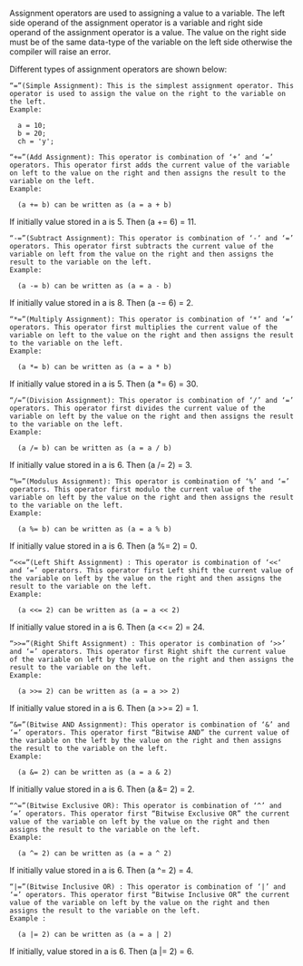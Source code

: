 Assignment operators are used to assigning a value to a variable. The left side operand of the assignment operator is a variable and right side operand of the assignment operator is a value. The value on the right side must be of the same data-type of the variable on the left side otherwise the compiler will raise an error.

Different types of assignment operators are shown below:

    “=”(Simple Assignment): This is the simplest assignment operator. This operator is used to assign the value on the right to the variable on the left.
    Example:

      a = 10;
      b = 20;
      ch = 'y';

    “+=”(Add Assignment): This operator is combination of ‘+’ and ‘=’ operators. This operator first adds the current value of the variable on left to the value on the right and then assigns the result to the variable on the left.
    Example:

      (a += b) can be written as (a = a + b)

If initially value stored in a is 5. Then (a += 6) = 11.

    “-=”(Subtract Assignment): This operator is combination of ‘-‘ and ‘=’ operators. This operator first subtracts the current value of the variable on left from the value on the right and then assigns the result to the variable on the left.
    Example:

      (a -= b) can be written as (a = a - b)

If initially value stored in a is 8. Then (a -= 6) = 2.

    “*=”(Multiply Assignment): This operator is combination of ‘*’ and ‘=’ operators. This operator first multiplies the current value of the variable on left to the value on the right and then assigns the result to the variable on the left.
    Example:

      (a *= b) can be written as (a = a * b)

If initially value stored in a is 5. Then (a *= 6) = 30.

    “/=”(Division Assignment): This operator is combination of ‘/’ and ‘=’ operators. This operator first divides the current value of the variable on left by the value on the right and then assigns the result to the variable on the left.
    Example:

      (a /= b) can be written as (a = a / b)

If initially value stored in a is 6. Then (a /= 2) = 3.

    “%=”(Modulus Assignment): This operator is combination of ‘%’ and ‘=’ operators. This operator first modulo the current value of the variable on left by the value on the right and then assigns the result to the variable on the left.
    Example:

      (a %= b) can be written as (a = a % b)

If initially value stored in a is 6. Then (a %= 2) = 0.

    “<<=”(Left Shift Assignment) : This operator is combination of ‘<<‘ and ‘=’ operators. This operator first Left shift the current value of the variable on left by the value on the right and then assigns the result to the variable on the left.
    Example:

      (a <<= 2) can be written as (a = a << 2)

If initially value stored in a is 6. Then (a <<= 2) = 24.

    “>>=”(Right Shift Assignment) : This operator is combination of ‘>>’ and ‘=’ operators. This operator first Right shift the current value of the variable on left by the value on the right and then assigns the result to the variable on the left.
    Example:

      (a >>= 2) can be written as (a = a >> 2)

If initially value stored in a is 6. Then (a >>= 2) = 1.

    “&=”(Bitwise AND Assignment): This operator is combination of ‘&’ and ‘=’ operators. This operator first “Bitwise AND” the current value of the variable on the left by the value on the right and then assigns the result to the variable on the left.
    Example:

      (a &= 2) can be written as (a = a & 2)

If initially value stored in a is 6. Then (a &= 2) = 2.

    “^=”(Bitwise Exclusive OR): This operator is combination of ‘^’ and ‘=’ operators. This operator first “Bitwise Exclusive OR” the current value of the variable on left by the value on the right and then assigns the result to the variable on the left.
    Example:

      (a ^= 2) can be written as (a = a ^ 2)

If initially value stored in a is 6. Then (a ^= 2) = 4.

    “|=”(Bitwise Inclusive OR) : This operator is combination of ‘|’ and ‘=’ operators. This operator first “Bitwise Inclusive OR” the current value of the variable on left by the value on the right and then assigns the result to the variable on the left.
    Example :

      (a |= 2) can be written as (a = a | 2)

If initially, value stored in a is 6. Then (a |= 2) = 6.